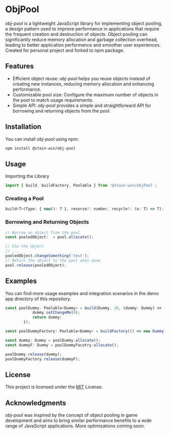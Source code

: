 # ObjPool

_obj-pool_ is a lightweight JavaScript library for implementing object pooling, a design pattern used to improve performance in applications that require the frequent creation and destruction of objects. Object pooling can significantly reduce memory allocation and garbage collection overhead, leading to better application performance and smoother user experiences. Created for personal project and forked to npm package.

## Features

- Efficient object reuse: _obj-pool_ helps you reuse objects instead of creating new instances, reducing memory allocation and enhancing performance.
- Customizable pool size: Configure the maximum number of objects in the pool to match usage requirements.
- Simple API: _obj-pool_ provides a simple and straightforward API for borrowing and returning objects from the pool.


## Installation

You can install _obj-pool_ using npm:

```bash
npm install @stain-win/obj-pool
```

## Usage
Importing the Library
```javascript
import { build, buildFactory, Poolable } from '@stain-win/objPool';
```
### Creating a Pool
```javascript
build<T>(Type: { new(): T }, reserve?: number, recycle?: (o: T) => T): Poolable<T>
```


### Borrowing and Returning Objects

```javascript
// Borrow an object from the pool
const pooledObject:  = pool.allocate();

// Use the object
// ...
pooledObject.changeSomething('test');
// Return the object to the pool when done
pool.release(pooledObject);
```

## Examples
You can find more usage examples and integration scenarios in the demo app directory of this repository.

```typescript
const poolDummy: Poolable<Dummy> = build(Dummy, 20, (dummy: Dummy) => {
            dummy.setChangeMe(0);
            return dummy;
        });

const poolDummyFactory: Poolable<Dummy> = buildFactory(() => new Dummy(args));

const dummy: Dummy = poolDummy.allocate();
const dummyF: Dummy = poolDummyFacotry.allocate();

poolDummy.release(dummy);
poolDummyFactory.release(dummyF);
```


## License
This project is licensed under the [MIT]((http://getify.mit-license.org/)) License.

## Acknowledgments
_obj-pool_ was inspired by the concept of object pooling in game development and aims to bring similar performance benefits to a wide range of JavaScript applications. More optimizations coming soon.


